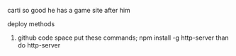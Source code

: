carti so good he has a game site after him


deploy methods
1. github code space put these commands; npm install -g http-server than do http-server


